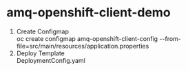 # amq-openshift-client-demo

1. Create Configmap <br>
    oc create configmap amq-openshift-client-config --from-file=src/main/resources/application.properties <br>
2. Deploy Template <br>
   DeploymentConfig.yaml
